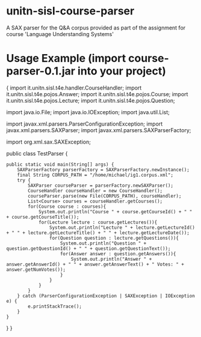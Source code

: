 unitn-sisl-course-parser
========================

A SAX parser for the Q&amp;A corpus provided as part of the assignment for course 'Language Understanding Systems'

Usage Example (import course-parser-0.1.jar into your project)
=============
{
import it.unitn.sisl.t4e.handler.CourseHandler;
import it.unitn.sisl.t4e.pojos.Answer;
import it.unitn.sisl.t4e.pojos.Course;
import it.unitn.sisl.t4e.pojos.Lecture;
import it.unitn.sisl.t4e.pojos.Question;

import java.io.File;
import java.io.IOException;
import java.util.List;

import javax.xml.parsers.ParserConfigurationException;
import javax.xml.parsers.SAXParser;
import javax.xml.parsers.SAXParserFactory;

import org.xml.sax.SAXException;


public class TestParser {

	public static void main(String[] args) {
		SAXParserFactory parserFactory = SAXParserFactory.newInstance();
		final String CORPUS_PATH = "/home/michael/ig1.corpus.xml";
		try {
			SAXParser courseParser = parserFactory.newSAXParser();
			CourseHandler courseHandler = new CourseHandler();
			courseParser.parse(new File(CORPUS_PATH), courseHandler);
			List<Course> courses = courseHandler.getCourses();
			for(Course course : courses){
				System.out.println("Course " + course.getCourseId() + " " + course.getCourseTitle());
				for(Lecture lecture : course.getLectures()){
					System.out.println("Lecture " + lecture.getLectureId() + " " + lecture.getLectureTitle() + " " + lecture.getLectureDate());
					for(Question question : lecture.getQuestions()){
						System.out.println("Question " + question.getQuestionId() + " " + question.getQuestionText());
						for(Answer answer : question.getAnswers()){
							System.out.println("Answer " + answer.getAnswerId() + " " + answer.getAnswerText() + " Votes: " + answer.getNumVotes());
						}
					}
				}
			}
		} catch (ParserConfigurationException | SAXException | IOException e) {
			e.printStackTrace();
		}
	}
}
}
